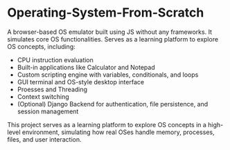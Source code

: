 # Operating-System-From-Scratch
A browser-based OS emulator built using JS without any frameworks. It simulates core OS functionalities. Serves as a learning platform to explore OS concepts, including:
* CPU instruction evaluation
* Built-in applications like Calculator and Notepad
* Custom scripting engine with variables, conditionals, and loops
* GUI terminal and OS-style desktop interface
* Proesses and Threading
* Context switching
* (Optional) Django Backend for authentication, file persistence, and session management

This project serves as a learning platform to explore OS concepts in a high-level environment, simulating how real OSes handle memory, processes, files, and user interaction.
